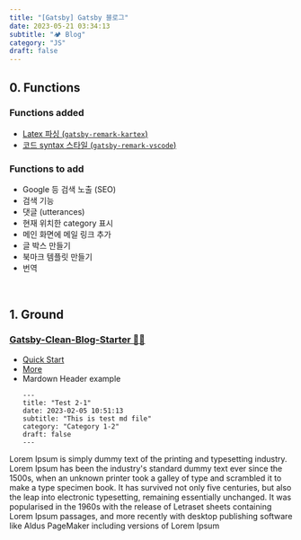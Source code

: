 ```yaml
---
title: "[Gatsby] Gatsby 블로그"
date: 2023-05-21 03:34:13
subtitle: "🏕 Blog"
category: "JS"
draft: false
---
```



## 0. Functions
### Functions added
- [Latex 파싱 (`gatsby-remark-kartex`)]()
- [코드 syntax 스타일 (`gatsby-remark-vscode`)]()

### Functions to add
- Google 등 검색 노출 (SEO)
- 검색 기능
- 댓글 (utterances)
- 현재 위치한 category 표시
- 메인 화면에 메일 링크 추가
- 글 박스 만들기
- 북마크 템플릿 만들기
- 번역

<br>

## 1. Ground
### [Gatsby-Clean-Blog-Starter 👏🏼](https://github.com/soheee-bae/Gatsby-Clean-Blog-Starter)
- [Quick Start](https://gatsbycleanblogstarterkit.gatsbyjs.io/About%20Blog/Quick%20Start/quick_start/?category=all#blog)
- [More](https://gatsbycleanblogstarterkit.gatsbyjs.io/About%20Blog/Blog/more_about_blog/?category=all#blog)
- Mardown Header example
    ```
    ---
    title: "Test 2-1"
    date: 2023-02-05 10:51:13
    subtitle: "This is test md file"
    category: "Category 1-2"
    draft: false
    ---
    ```

Lorem Ipsum is simply dummy text of the printing and typesetting industry. Lorem Ipsum has been the industry's standard dummy text ever since the 1500s, when an unknown printer took a galley of type and scrambled it to make a type specimen book. It has survived not only five centuries, but also the leap into electronic typesetting, remaining essentially unchanged. It was popularised in the 1960s with the release of Letraset sheets containing Lorem Ipsum passages, and more recently with desktop publishing software like Aldus PageMaker including versions of Lorem Ipsum

